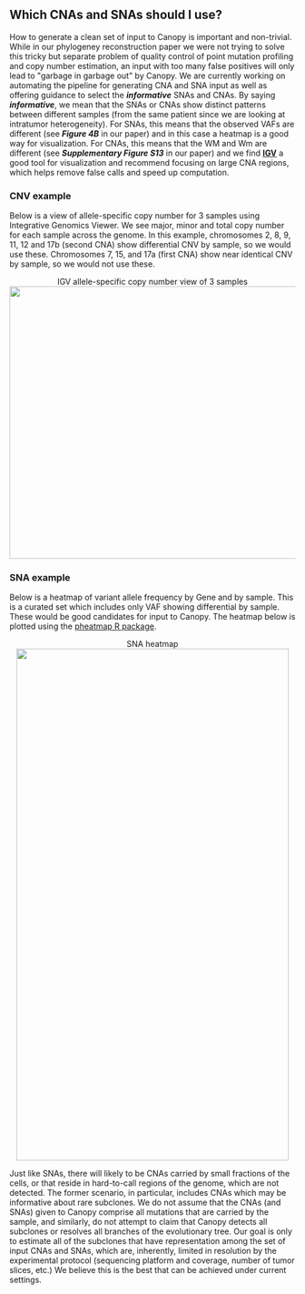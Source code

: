 ## **Which CNAs and SNAs should I use?**

  How to generate a clean set of input to Canopy is important and non-trivial. While in our phylogeney reconstruction paper we were not trying to solve this tricky but separate problem of quality control of point mutation profiling and copy number estimation, an input with too many false positives will only lead to "garbage in garbage out" by Canopy. We are currently working on automating the pipeline for generating CNA and SNA input as well as offering guidance to select the ***informative*** SNAs and CNAs. By saying ***informative***, we mean that the SNAs or CNAs show distinct patterns between different samples (from the same patient since we are looking at intratumor heterogeneity). For SNAs, this means that the observed VAFs are different (see __*Figure 4B*__ in our paper) and in this case a heatmap is a good way for visualization. For CNAs, this means that the WM and Wm are different (see __*Supplementary Figure S13*__ in our paper) and we find **[IGV](http://software.broadinstitute.org/software/igv/)** a good tool for visualization and recommend focusing on large CNA regions, which helps remove false calls and speed up computation.

### CNV example
Below is a view of allele-specific copy number for 3 samples using Integrative Genomics Viewer.  We see major, minor and total copy number for each sample across the genome.   In this example, chromosomes 2, 8, 9, 11, 12 and 17b (second CNA) show differential CNV by sample, so we would use these.  Chromosomes 7, 15, and 17a (first CNA) show near identical CNV by sample, so we would not use these.
  <p align="center">
  IGV allele-specific copy number view of 3 samples
  <img src='https://github.com/yuchaojiang/MARATHON/blob/master/instruction/igvCNV.png' width='994' height='479'>
  </p>

### SNA example
Below is a heatmap of variant allele frequency by Gene and by sample.  This is a curated set which includes only VAF showing differential by sample.  These would be good candidates for input to Canopy.  The heatmap below is plotted using the [pheatmap R package](https://CRAN.R-project.org/package=pheatmap).
<p align="center">
SNA heatmap </br>
  <img src='https://github.com/yuchaojiang/MARATHON/blob/master/instruction/snaHeatmap.png' width='480' height='900'>
</p>

  Just like SNAs, there will likely to be CNAs carried by small fractions of the cells, or that reside in hard-to-call regions of the genome, which are not detected. The former scenario, in particular, includes CNAs which may be informative about rare subclones. We do not assume that the CNAs (and SNAs) given to Canopy comprise all mutations that are carried by the sample, and similarly, do not attempt to claim that Canopy detects all subclones or resolves all branches of the evolutionary tree. Our goal is only to estimate all of the subclones that have representation among the set of input CNAs and SNAs, which are, inherently, limited in resolution by the experimental protocol (sequencing platform and coverage, number of tumor slices, etc.) We believe this is the best that can be achieved under current settings.
